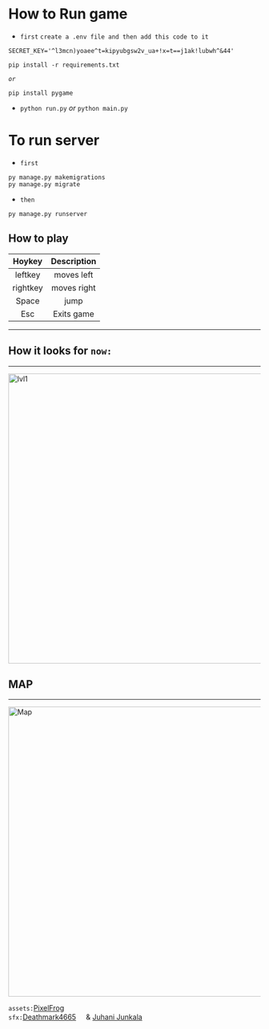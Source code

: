 # How to Run game  

* `first`
` create a .env file and then add this code to it `
```
SECRET_KEY='^l3mcn)yoaee^t=kipyubgsw2v_ua+!x=t==j1ak!lubwh^&44'
```

```
pip install -r requirements.txt 
```
*`or`*
```
pip install pygame
```
* `python run.py` *or* `python main.py`

# To run server
* `first`
```
py manage.py makemigrations
py manage.py migrate
```
* `then`
```
py manage.py runserver
```

## How to play

| Hoykey | Description |
| :--: | :--: |
| leftkey | moves left |
| rightkey | moves right |
| Space | jump |
| Esc  | Exits game|
***
## How it looks for `now:`
***

<img width="578" alt="lvl1" src="https://user-images.githubusercontent.com/122863540/230003164-c404df78-254b-462f-9d6a-6e48abdba0ff.png">


## MAP 
***

<img width="578" alt="Map" src="https://user-images.githubusercontent.com/122863540/229301084-6331ec66-be58-4bf8-a312-cc5f49c91d70.png">


`assets:`[PixelFrog](https://pixelfrog-assets.itch.io/treasure-hunters/download/eyJleHBpcmVzIjoxNjgwMTAyNDEzLCJpZCI6NTM3NTk5fQ%3d%3d.vLUevHNA6C4cWhPByw%2bGxOQHl%2bA%3d)
<br>`sfx:`[Deathmark4665](https://steamcommunity.com/profiles/76561199170130897/)<img width=16px height=15px src="https://a.slack-edge.com/production-standard-emoji-assets/14.0/google-large/1f1f2-1f1fa@2x.png"/> & [Juhani Junkala](https://juhanijunkala.com/)

